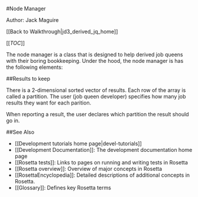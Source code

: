 #Node Manager

Author: Jack Maguire

[[Back to Walkthrough|jd3_derived_jq_home]]

[[_TOC_]]

The node manager is a class that is designed to help derived job queens with their boring bookkeeping.
Under the hood, the node manager is has the following elements:

##Results to keep

There is a 2-dimensional sorted vector of results.
Each row of the array is called a partition.
The user (job queen developer) specifies how many job results they want for each parition.

When reporting a result, the user declares which partition the result should go in.



##See Also

* [[Development tutorials home page|devel-tutorials]]
* [[Development Documentation]]: The development documentation home page
* [[Rosetta tests]]: Links to pages on running and writing tests in Rosetta
* [[Rosetta overview]]: Overview of major concepts in Rosetta
* [[RosettaEncyclopedia]]: Detailed descriptions of additional concepts in Rosetta.
* [[Glossary]]: Defines key Rosetta terms